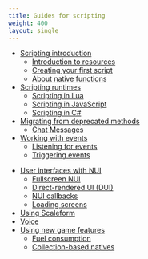 ```yaml
---
title: Guides for scripting
weight: 400
layout: single
---
```


- [Scripting introduction](/docs/developers/scripting-manual/introduction)
    - [Introduction to resources](/docs/developers/scripting-manual/introduction/introduction-to-resources)
    - [Creating your first script](/docs/developers/scripting-manual/introduction/creating-your-first-script)
    - [About native functions](/docs/developers/scripting-manual/introduction/about-native-functions)
- [Scripting runtimes](/docs/developers/scripting-manual/runtimes)
    - [Scripting in Lua](/docs/developers/scripting-manual/runtimes/lua)
    - [Scripting in JavaScript](/docs/developers/scripting-manual/runtimes/javascript)
    - [Scripting in C#](/docs/developers/scripting-manual/runtimes/csharp)
- [Migrating from deprecated methods](/docs/developers/scripting-manual/migrating-from-deprecated)
  - [Chat Messages](/docs/developers/scripting-manual/migrating-from-deprecated/chat-messages)
- [Working with events](/docs/developers/scripting-manual/working-with-events)
  - [Listening for events](/docs/developers/scripting-manual/working-with-events/listening-for-events)
  - [Triggering events](/docs/developers/scripting-manual/working-with-events/triggering-events)
<!--    - [Using events](/docs/developers/scripting-manual/working-with-events/using-events) -->
<!--    - [Creating new events](/docs/developers/scripting-manual/working-with-event/creating-new-events) -->
<!--    - [Server-client communication](/docs/developers/scripting-manual/working-with-event/server-client-communication) -->
- [User interfaces with NUI](/docs/developers/scripting-manual/nui-development)
  - [Fullscreen NUI](/docs/developers/scripting-manual/nui-development/full-screen-nui)
  - [Direct-rendered UI (DUI)](/docs/developers/scripting-manual/nui-development/dui)
  - [NUI callbacks](/docs/developers/scripting-manual/nui-development/nui-callbacks)
  - [Loading screens](/docs/developers/scripting-manual/nui-development/loading-screens)
- [Using Scaleform](/docs/developers/scripting-manual/using-scaleform)
- [Voice](/docs/developers/scripting-manual/voice)
- [Using new game features](/docs/developers/scripting-manual/using-new-game-features)
  - [Fuel consumption](/docs/developers/scripting-manual/using-new-game-features/fuel-consumption)
  - [Collection-based natives](/docs/developers/scripting-manual/using-new-game-features/collection-based-natives)
